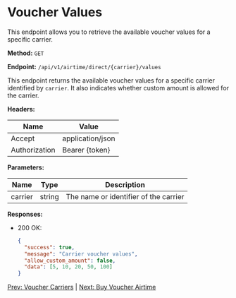 # Voucher Values

This endpoint allows you to retrieve the available voucher values for a specific carrier.

**Method:** `GET`

**Endpoint:** `/api/v1/airtime/direct/{carrier}/values`

This endpoint returns the available voucher values for a specific carrier identified by `carrier`. It also indicates whether custom amount is allowed for the carrier.

**Headers:**

| Name          | Value            |
|---------------|------------------|
| Accept        | application/json |
| Authorization | Bearer {token}   |

**Parameters:**

| Name    | Type    | Description                       |
|---------|---------|-----------------------------------|
| carrier | string  | The name or identifier of the carrier |

**Responses:**

- 200 OK:
  ```json
  {
    "success": true,
    "message": "Carrier voucher values",
    "allow_custom_amount": false,
    "data": [5, 10, 20, 50, 100]
  }
  ```

[Prev: Voucher Carriers](./voucher-carriers.md) | [Next: Buy Voucher Airtime](./buy-voucher-airtime.md)
